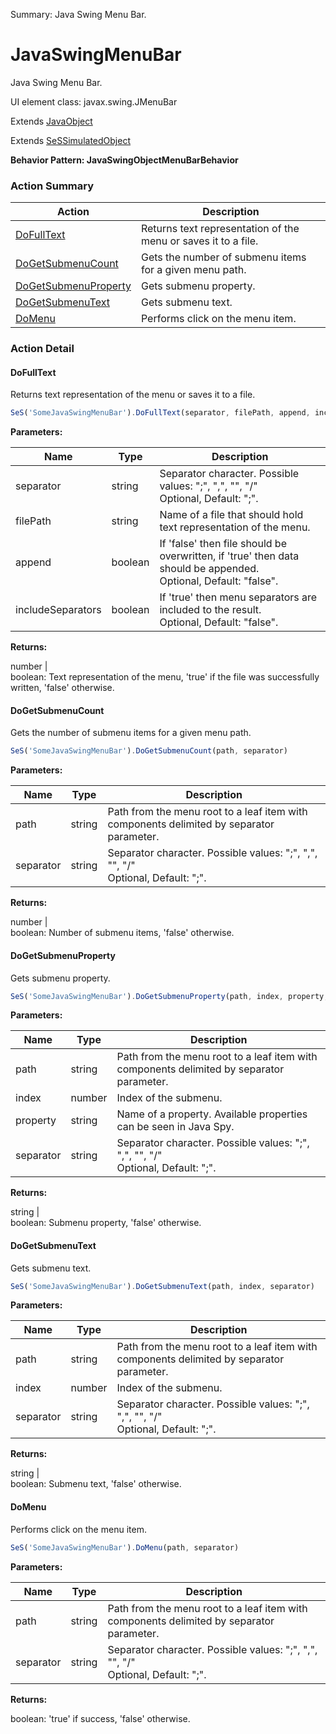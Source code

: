 Summary: Java Swing Menu Bar.

# JavaSwingMenuBar

Java Swing Menu Bar.
 
UI element class: javax.swing.JMenuBar

Extends [JavaObject](JavaObject.md)

Extends [SeSSimulatedObject](SeSSimulatedObject.md)





**Behavior Pattern: JavaSwingObjectMenuBarBehavior**


<!-- ============================== property summary ========================== -->

  
<!-- ============================== action summary ========================== -->



### Action Summary

|  **Action** | **Description** | 
| ----------- | --------------- |
|  [DoFullText](#dofulltext) | Returns text representation of the menu or saves it to a file. |
|  [DoGetSubmenuCount](#dogetsubmenucount) | Gets the number of submenu items for a given menu path. |
|  [DoGetSubmenuProperty](#dogetsubmenuproperty) | Gets submenu property. |
|  [DoGetSubmenuText](#dogetsubmenutext) | Gets submenu text. |
|  [DoMenu](#domenu) | Performs click on the menu item. |




<!-- ============================== property detail ========================== -->
  
  
<!-- ============================== action detail ========================== -->
  
### Action Detail
    
<a name="DoFullText"></a>    
#### DoFullText

Returns text representation of the menu or saves it to a file.

```javascript
SeS('SomeJavaSwingMenuBar').DoFullText(separator, filePath, append, includeSeparators)
```


**Parameters:**

|  **Name** | **Type** | **Description** |
| ---------- | -------- | --------------- |
| separator | string |  Separator character. Possible values: ";", ",", "\", "/"<br>Optional, Default: ";". |
| filePath | string |  Name of a file that should hold text representation of the menu. |
| append | boolean |  If 'false' then file should be overwritten, if 'true' then data should be appended.<br>Optional, Default: "false". |
| includeSeparators | boolean |  If 'true' then menu separators are included to the result.<br>Optional, Default: "false". |




**Returns:**

number | <br>boolean: Text representation of the menu, 'true' if the file was successfully written, 'false' otherwise.



<a name="see.also.javaswingmenubar.dofulltext"></a>

<a name="DoGetSubmenuCount"></a>    
#### DoGetSubmenuCount

Gets the number of submenu items for a given menu path.

```javascript
SeS('SomeJavaSwingMenuBar').DoGetSubmenuCount(path, separator)
```


**Parameters:**

|  **Name** | **Type** | **Description** |
| ---------- | -------- | --------------- |
| path | string |  Path from the menu root to a leaf item with components delimited by separator parameter. |
| separator | string |  Separator character. Possible values: ";", ",", "\", "/"<br>Optional, Default: ";". |




**Returns:**

number | <br>boolean: Number of submenu items, 'false' otherwise.



<a name="see.also.javaswingmenubar.dogetsubmenucount"></a>

<a name="DoGetSubmenuProperty"></a>    
#### DoGetSubmenuProperty

Gets submenu property.

```javascript
SeS('SomeJavaSwingMenuBar').DoGetSubmenuProperty(path, index, property, separator)
```


**Parameters:**

|  **Name** | **Type** | **Description** |
| ---------- | -------- | --------------- |
| path | string |  Path from the menu root to a leaf item with components delimited by separator parameter. |
| index | number |  Index of the submenu. |
| property | string |  Name of a property. Available properties can be seen in Java Spy. |
| separator | string |  Separator character. Possible values: ";", ",", "\", "/"<br>Optional, Default: ";". |




**Returns:**

string | <br>boolean: Submenu property, 'false' otherwise.



<a name="see.also.javaswingmenubar.dogetsubmenuproperty"></a>

<a name="DoGetSubmenuText"></a>    
#### DoGetSubmenuText

Gets submenu text.

```javascript
SeS('SomeJavaSwingMenuBar').DoGetSubmenuText(path, index, separator)
```


**Parameters:**

|  **Name** | **Type** | **Description** |
| ---------- | -------- | --------------- |
| path | string |  Path from the menu root to a leaf item with components delimited by separator parameter. |
| index | number |  Index of the submenu. |
| separator | string |  Separator character. Possible values: ";", ",", "\", "/"<br>Optional, Default: ";". |




**Returns:**

string | <br>boolean: Submenu text, 'false' otherwise.



<a name="see.also.javaswingmenubar.dogetsubmenutext"></a>

<a name="DoMenu"></a>    
#### DoMenu

Performs click on the menu item.

```javascript
SeS('SomeJavaSwingMenuBar').DoMenu(path, separator)
```


**Parameters:**

|  **Name** | **Type** | **Description** |
| ---------- | -------- | --------------- |
| path | string |  Path from the menu root to a leaf item with components delimited by separator parameter. |
| separator | string |  Separator character. Possible values: ";", ",", "\", "/"<br>Optional, Default: ";". |




**Returns:**

boolean: 'true' if success, 'false' otherwise.



<a name="see.also.javaswingmenubar.domenu"></a>

  

